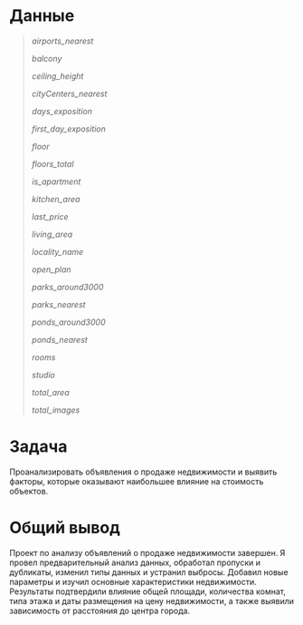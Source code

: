 # Данные

> *airports_nearest*
>
> *balcony*
>
> *ceiling_height* 
>
> *cityCenters_nearest* 
>
> *days_exposition*
>
> *first_day_exposition* 
>
> *floor* 
>
> *floors_total* 
>
>*is_apartment* 
>
> *kitchen_area*
>
>*last_price* 
>
>*living_area*
>
>*locality_name* 
>
>*open_plan* 
>
>*parks_around3000* 
>
>*parks_nearest* 
>
>*ponds_around3000* 
>
>*ponds_nearest* 
>
>*rooms* 
>
>*studio* 
>
>*total_area* 
>
>*total_images*

# Задача

Проанализировать объявления о продаже недвижимости и выявить факторы, которые оказывают наибольшее влияние на стоимость объектов.

# Общий вывод

Проект по анализу объявлений о продаже недвижимости завершен. Я провел предварительный анализ данных, обработал пропуски и дубликаты, изменил типы данных и устранил выбросы. Добавил новые параметры и изучил основные характеристики недвижимости. Результаты подтвердили влияние общей площади, количества комнат, типа этажа и даты размещения на цену недвижимости, а также выявили зависимость от расстояния до центра города. 
